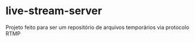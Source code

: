 # live-stream-server
Projeto feito para ser um repositório de arquivos temporários via protocolo RTMP
